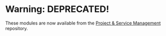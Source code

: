 # Warning: DEPRECATED! #

These modules are now available from the [Project & Service Management](https://github.com/OCA/project-service) repository.
